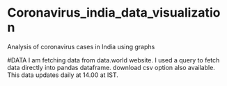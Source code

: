 # Coronavirus_india_data_visualization
Analysis of coronavirus cases in India using graphs

#DATA
I am fetching data from data.world website.
I used a query to fetch data directly into pandas dataframe.
download csv option also available.
This data updates daily at 14.00 at IST.


